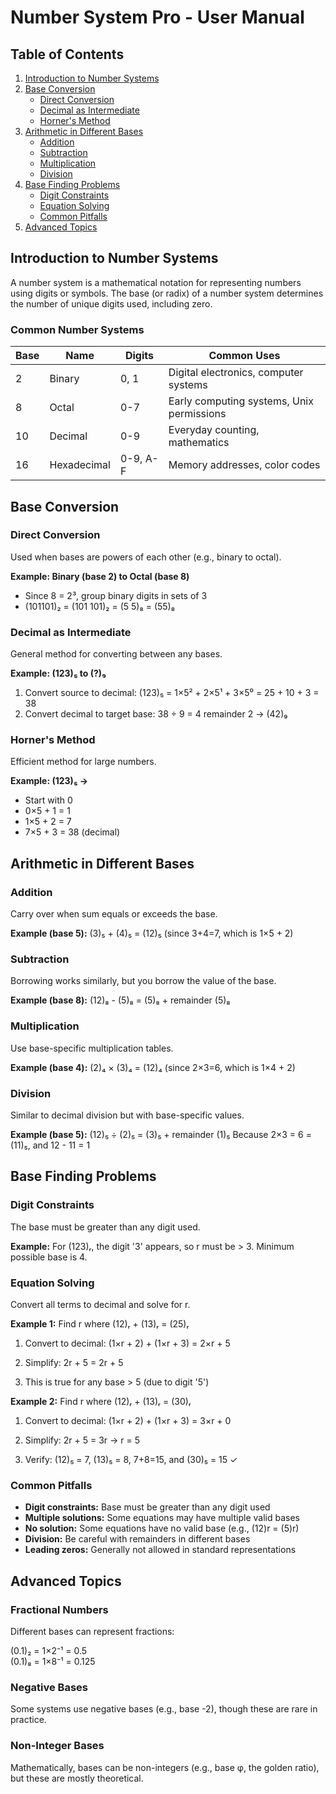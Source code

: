 # Number System Pro - User Manual

## Table of Contents
1. [Introduction to Number Systems](#introduction-to-number-systems)
2. [Base Conversion](#base-conversion)
   - [Direct Conversion](#direct-conversion)
   - [Decimal as Intermediate](#decimal-as-intermediate)
   - [Horner's Method](#horners-method)
3. [Arithmetic in Different Bases](#arithmetic-in-different-bases)
   - [Addition](#addition)
   - [Subtraction](#subtraction)
   - [Multiplication](#multiplication)
   - [Division](#division)
4. [Base Finding Problems](#base-finding-problems)
   - [Digit Constraints](#digit-constraints)
   - [Equation Solving](#equation-solving)
   - [Common Pitfalls](#common-pitfalls)
5. [Advanced Topics](#advanced-topics)

## Introduction to Number Systems

A number system is a mathematical notation for representing numbers using digits or symbols. The base (or radix) of a number system determines the number of unique digits used, including zero.

### Common Number Systems

| Base | Name | Digits | Common Uses |
|------|------|--------|-------------|
| 2 | Binary | 0, 1 | Digital electronics, computer systems |
| 8 | Octal | 0-7 | Early computing systems, Unix permissions |
| 10 | Decimal | 0-9 | Everyday counting, mathematics |
| 16 | Hexadecimal | 0-9, A-F | Memory addresses, color codes |

## Base Conversion

### Direct Conversion
Used when bases are powers of each other (e.g., binary to octal).

**Example: Binary (base 2) to Octal (base 8)**
- Since 8 = 2³, group binary digits in sets of 3
- (101101)₂ = (101 101)₂ = (5 5)₈ = (55)₈

### Decimal as Intermediate
General method for converting between any bases.

**Example: (123)₅ to (?)₉**
1. Convert source to decimal:
   (123)₅ = 1×5² + 2×5¹ + 3×5⁰ = 25 + 10 + 3 = 38
2. Convert decimal to target base:
   38 ÷ 9 = 4 remainder 2 → (42)₉

### Horner's Method
Efficient method for large numbers.

**Example: (123)₅ →**
- Start with 0
- 0×5 + 1 = 1
- 1×5 + 2 = 7
- 7×5 + 3 = 38 (decimal)

## Arithmetic in Different Bases

### Addition
Carry over when sum equals or exceeds the base.

**Example (base 5):**
(3)₅ + (4)₅ = (12)₅ (since 3+4=7, which is 1×5 + 2)


### Subtraction
Borrowing works similarly, but you borrow the value of the base.

**Example (base 8):**
(12)₈ - (5)₈ = (5)₈ + remainder (5)₈

### Multiplication
Use base-specific multiplication tables.

**Example (base 4):**
(2)₄ × (3)₄ = (12)₄ (since 2×3=6, which is 1×4 + 2)

### Division
Similar to decimal division but with base-specific values.

**Example (base 5):**
(12)₅ ÷ (2)₅ = (3)₅ + remainder (1)₅
Because 2×3 = 6 = (11)₅, and 12 - 11 = 1

## Base Finding Problems

### Digit Constraints
The base must be greater than any digit used.

**Example:**
For (123)ᵣ, the digit '3' appears, so r must be > 3.
Minimum possible base is 4.

### Equation Solving
Convert all terms to decimal and solve for r.

**Example 1:**
Find r where (12)ᵣ + (13)ᵣ = (25)ᵣ

1. Convert to decimal:
   (1×r + 2) + (1×r + 3) = 2×r + 5
   
2. Simplify:
   2r + 5 = 2r + 5
   
3. This is true for any base > 5 (due to digit '5')

**Example 2:**
Find r where (12)ᵣ + (13)ᵣ = (30)ᵣ

1. Convert to decimal:
   (1×r + 2) + (1×r + 3) = 3×r + 0
   
2. Simplify:
   2r + 5 = 3r → r = 5
   
3. Verify:
   (12)₅ = 7, (13)₅ = 8, 7+8=15, and (30)₅ = 15 ✓

### Common Pitfalls

- **Digit constraints:** Base must be greater than any digit used
- **Multiple solutions:** Some equations may have multiple valid bases
- **No solution:** Some equations have no valid base (e.g., (12)r = (5)r)
- **Division:** Be careful with remainders in different bases
- **Leading zeros:** Generally not allowed in standard representations

## Advanced Topics

### Fractional Numbers
Different bases can represent fractions:

(0.1)₂ = 1×2⁻¹ = 0.5  
(0.1)₈ = 1×8⁻¹ = 0.125

### Negative Bases
Some systems use negative bases (e.g., base -2), though these are rare in practice.

### Non-Integer Bases
Mathematically, bases can be non-integers (e.g., base φ, the golden ratio), but these are mostly theoretical.
